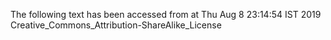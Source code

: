 The following text has been accessed from at Thu Aug 8 23:14:54 IST 2019
Creative_Commons_Attribution-ShareAlike_License
